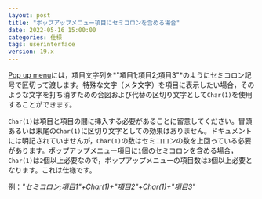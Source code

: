 ```yaml
---
layout: post
title: "ポップアップメニュー項目にセミコロンを含める場合"
date: 2022-05-16 15:00:00
categories: 仕様
tags: userinterface
version: 19.x
---
```


[Pop up menu](https://doc.4d.com/4Dv19/4D/19.1/Pop-up-menu.301-5652908.ja.html)には，項目文字列を*"項目1;項目2;項目3"*のようにセミコロン記号で区切って渡します。特殊な文字（メタ文字）を項目に表示したい場合，そのような文字を打ち消すための合図および代替の区切り文字として`Char(1)`を使用することができます。

`Char(1)`は項目と項目の間に挿入する必要があることに留意してください。冒頭あるいは末尾の`Char(1)`に区切り文字としての効果はありません。ドキュメントには明記されていませんが，`Char(1)`の数はセミコロンの数を上回っている必要があります。ポップアップメニュー項目に`1`個のセミコロンを含める場合，`Char(1)`は`2`個以上必要なので，ポップアップメニューの項目数は`3`個以上必要となります。これは仕様です。

例：*"セミコロン;項目1"+Char(1)+"項目2"+Char(1)+"項目3"*
